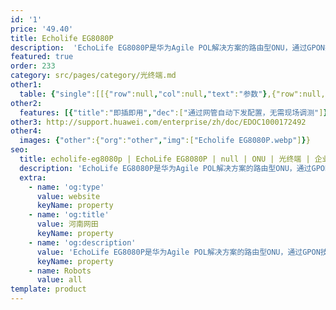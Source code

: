 ```yaml
---
id: '1'
price: '49.40'
title: Echolife EG8080P
description:  'EchoLife EG8080P是华为Agile POL解决方案的路由型ONU，通过GPON技术实现超宽带接入。上行提供1个GPON端口，用户侧提供8个GE以太网接口并支持POE功能，通过高性能的转发能力有效保障语音、数据和高清视频的业务体验，为企业园区网络部署提供理想的解决方案和面向未来的业务支撑能力。'
featured: true
order: 233
category: src/pages/category/光终端.md
other1: 
  table: {"single":[[{"row":null,"col":null,"text":"参数"},{"row":null,"col":null,"text":"EchoLife EG8080P"}],[{"row":null,"col":null,"text":"宽×深×高"},{"row":null,"col":null,"text":"254mm × 180mm × 56mm"}],[{"row":null,"col":null,"text":"运行温度"},{"row":null,"col":null,"text":"-40℃～+55℃"}],[{"row":null,"col":null,"text":"运行湿度"},{"row":null,"col":null,"text":"5%RH～95%RH，非凝结"}],[{"row":null,"col":null,"text":"电源适配器"},{"row":null,"col":null,"text":"90V～264V AC，50Hz/60Hz"}],[{"row":null,"col":null,"text":"整机供电"},{"row":null,"col":null,"text":"56V DC，2.5A"}],[{"row":null,"col":null,"text":"用户侧接口"},{"row":null,"col":null,"text":"8*GE(PoE)"}],[{"row":null,"col":null,"text":"网络侧接口"},{"row":null,"col":null,"text":"GPON"}],[{"row":null,"col":null,"text":"指示灯"},{"row":null,"col":null,"text":"POWER/PON/LOS/LAN"}],[{"row":null,"col":null,"text":"PoE输出功率"},{"row":null,"col":null,"text":"总功率120W，每个GE端口最大支持30W"}]]}
other2:
  features: [{"title":"即插即用","dec":["通过网管自动下发配置，无需现场调测"]},{"title":"全方位的Triple Play服务","dec":["提供丰富的接口，实现多种接入业务，包括上网、语音、视频业务，为用户提供全方位的Triple Play服务"]},{"title":"智能PoE供电","dec":["支持PoE（Power over Ethernet）功能，通过以太网线供电，可以有效解决室内型AP（Access Point）等终端的供电"]}]
other3: http://support.huawei.com/enterprise/zh/doc/EDOC1000172492
other4:
  images: {"other":{"org":"other","img":["Echolife EG8080P.webp"]}}
seo:
  title: echolife-eg8080p | EchoLife EG8080P | null | ONU | 光终端 | 企业光网络
  description: 'EchoLife EG8080P是华为Agile POL解决方案的路由型ONU，通过GPON技术实现超宽带接入。上行提供1个GPON端口，用户侧提供8个GE以太网接口并支持POE功能，通过高性能的转发能力有效保障语音、数据和高清视频的业务体验，为企业园区网络部署提供理想的解决方案和面向未来的业务支撑能力。'
  extra:
    - name: 'og:type'
      value: website
      keyName: property
    - name: 'og:title'
      value: 河南网田
      keyName: property
    - name: 'og:description'
      value: 'EchoLife EG8080P是华为Agile POL解决方案的路由型ONU，通过GPON技术实现超宽带接入。上行提供1个GPON端口，用户侧提供8个GE以太网接口并支持POE功能，通过高性能的转发能力有效保障语音、数据和高清视频的业务体验，为企业园区网络部署提供理想的解决方案和面向未来的业务支撑能力。'
      keyName: property
    - name: Robots
      value: all
template: product
---
```

